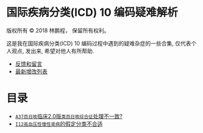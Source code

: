 # 国际疾病分类(ICD) 10 编码疑难解析

版权所有 © 2018 林鹏程， 保留所有权利。

这是我在国际疾病分类(ICD) 10 编码过程中遇到的疑难杂症的一些合集,
仅代表个人观点, 发出来, 希望对他人有所帮助.

- [反馈和留言](https://github.com/linpengcheng/icd10faq/issues)
- [最新增改列表](https://github.com/linpengcheng/icd10faq/commits/master)

# 目录

- [`A37百日咳`临床2.0版`类百日咳综合征`处理不一致?](./doc/A37.md)
- [`I12高血压性慢性肾病`的假定分类不合适](./doc/I12.md)
